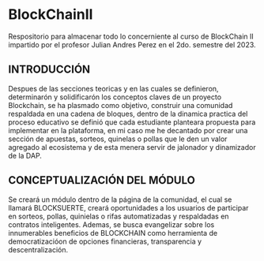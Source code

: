 # BlockChainII
Respositorio para almacenar todo lo concerniente al curso de BlockChain II impartido por el profesor Julian Andres Perez en el 2do. semestre del 2023.

## INTRODUCCIÓN
Despues de las secciones teoricas y en las cuales se definieron, determinarón y solidificarón los conceptos claves de un proyecto Blockchain, se ha plasmado como objetivo, construir una comunidad respaldada en una cadena de bloques, dentro de la dinamica practica del proceso educativo se definió que cada estudiante planteara propuesta para implementar en la plataforma, en mi caso me he decantado por crear una sección de apuestas, sorteos, quinelas o pollas que le den un valor agregado al ecosistema y de esta menera servir de jalonador y dinamizador de la DAP.

## CONCEPTUALIZACIÓN DEL MÓDULO
Se creará un módulo dentro de la página de la comunidad, el cual se llamará BLOCKSUERTE, creará oportunidades a los usuarios de participar en sorteos, pollas, quinielas o rifas automatizadas y respaldadas en contratos inteligentes. Ademas, se busca evangelizar sobre los innumerables beneficios de BLOCKCHAIN como herramienta de democratizacióon de opciones financieras, transparencia y descentralización.  
